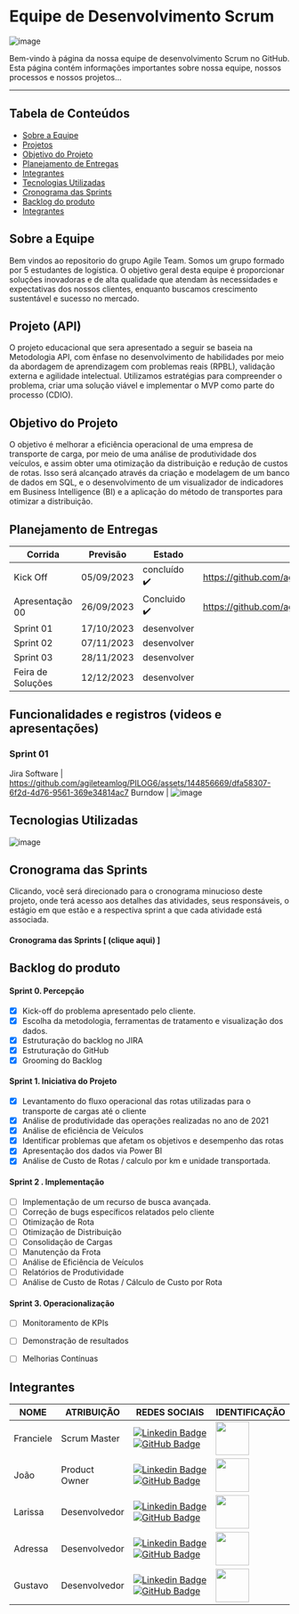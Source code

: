 # **Equipe de Desenvolvimento Scrum**

![image](https://github.com/agileteamlog/PILOG6/assets/142457045/5f9c4285-11ba-4542-a6fd-2d7ec467d5e2)


<p>Bem-vindo à página da nossa equipe de desenvolvimento Scrum no GitHub. Esta página contém informações importantes sobre nossa equipe, nossos processos e nossos projetos...</p>

---

## Tabela de Conteúdos

- [Sobre a Equipe](#sobre-a-equipe)
- [Projetos](#projetos)
- [Objetivo do Projeto](#Objetivo-do-produto)
- [Planejamento de Entregas](Planejamento-de-Entregas)
- [Integrantes](#integrantes)
- [Tecnologias Utilizadas](#Tecnologiasutilizadas)
- [Cronograma das Sprints](#Cronogramadassprints)
- [Backlog do produto](#backlogdoproduto)
- [Integrantes](#integrantes)

  

  

## Sobre a Equipe

Bem vindos ao repositorio do grupo Agile Team. Somos um grupo formado por 5 estudantes de logística. O objetivo geral desta equipe é proporcionar soluções inovadoras e de alta qualidade que atendam às necessidades e expectativas dos nossos clientes, enquanto buscamos crescimento sustentável e sucesso no mercado.



## Projeto (API) 
O projeto educacional que sera apresentado a seguir se baseia na Metodologia API, com ênfase no desenvolvimento de habilidades por meio da abordagem de aprendizagem com problemas reais (RPBL), validação externa e agilidade intelectual. Utilizamos estratégias para compreender o problema, criar uma solução viável e implementar o MVP como parte do processo (CDIO).

## Objetivo do Projeto
O objetivo é melhorar a eficiência operacional de uma empresa de transporte de carga, por meio de uma análise de produtividade dos veículos, e  assim obter uma otimização da distribuição e redução de custos de rotas. Isso será alcançado através da criação e modelagem de um banco de dados em SQL, e o desenvolvimento de um visualizador de indicadores em Business Intelligence (BI) e a aplicação do método de transportes para otimizar a distribuição.


## Planejamento de Entregas 
Corrida | Previsão | Estado| Histórico|
| ------ | -------- | ------ | -------- |
|Kick Off| 05/09/2023 | concluído ✔️| https://github.com/agileteamlog/PILOG6/files/12685804/Kick-off.API.3.pptx
| Apresentação 00 | 26/09/2023 | Concluido ✔️|https://github.com/agileteamlog/PILOG6/files/12929442/AgileTeamLog.-.Sprints.pptx
| Sprint 01| 17/10/2023 | desenvolver | 
| Sprint 02| 07/11/2023 | desenvolver |
| Sprint 03|28/11/2023 | desenvolver |
| Feira de Soluções | 12/12/2023 | desenvolver|  

## Funcionalidades e registros (videos e apresentações)
### Sprint 01
  Jira Software | https://github.com/agileteamlog/PILOG6/assets/144856669/dfa58307-6f2d-4d76-9561-369e34814ac7
  Burndow       | ![image](https://github.com/agileteamlog/PILOG6/assets/144856669/dd2943c2-4c15-4caa-9163-6a492f33f9c6)




## Tecnologias Utilizadas
![image](https://github.com/agileteamlog/PILOG6/assets/144856669/bebbd7d4-6041-4edc-a7b2-efbdff476e4f)








## Cronograma das Sprints
Clicando, você será direcionado para o cronograma minucioso deste projeto, onde terá acesso aos detalhes das atividades, seus responsáveis, o estágio em que estão e a respectiva sprint a que cada atividade está associada.

#### Cronograma das Sprints [ (clique aqui) ]

## Backlog do produto

#### Sprint 0. Percepção
- [X]  Kick-off do problema apresentado pelo cliente. 
- [x]  Escolha da metodologia, ferramentas de tratamento e visualização dos dados.
- [x]  Estruturação do backlog no JIRA
- [x]  Estruturação do GitHub
- [x]  Grooming do Backlog
      
#### Sprint 1. Iniciativa do Projeto
- [x] Levantamento do fluxo operacional das rotas utilizadas para o transporte de cargas até o cliente
- [x] Análise de produtividade das operações realizadas no ano de 2021
- [x] Análise de eficiência de Veículos
- [x] Identificar problemas que afetam os objetivos e desempenho das rotas
- [x] Apresentação dos dados via Power BI
- [x] Análise de Custo de Rotas / calculo por km e unidade transportada.

#### Sprint 2 . Implementação
- [ ] Implementação de um recurso de busca avançada.
- [ ] Correção de bugs específicos relatados pelo cliente
- [ ] Otimização de Rota
- [ ] Otimização de Distribuição
- [ ] Consolidação de Cargas
- [ ] Manutenção da Frota
- [ ] Análise de Eficiência de Veículos
- [ ] Relatórios de Produtividade
- [ ] Análise de Custo de Rotas / Cálculo de Custo por Rota
  
#### Sprint 3. Operacionalização
- [ ] Monitoramento de KPIs
- [ ] Demonstração de resultados
- [ ] Melhorias Contínuas


## Integrantes
| NOME | ATRIBUIÇÃO | REDES SOCIAIS    | IDENTIFICAÇÃO |
| -----| ---------- | -------------    | ------------- |  
| Franciele | Scrum Master  | [![Linkedin Badge](https://img.shields.io/badge/Linkedin-blue?style=flat-square&logo=Linkedin&logoColor=white)](https://www.linkedin.com/in/franciele-batista-129898259?trk=contact-info) [![GitHub Badge](https://img.shields.io/badge/GitHub-111217?style=flat-square&logo=github&logoColor=white)](https://github.com/FranBSouza/readme.git)  | <img src="https://github.com/agileteamlog/PILOG6/assets/144856669/08be7e8d-d341-4d17-af00-a8872cf76edc"  height="60"/>       
| João      | Product Owner | [![Linkedin Badge](https://img.shields.io/badge/Linkedin-blue?style=flat-square&logo=Linkedin&logoColor=white)](https://www.linkedin.com/in/jo%C3%A3o-gabriel-valentim-956227292)  [![GitHub Badge](https://img.shields.io/badge/GitHub-111217?style=flat-square&logo=github&logoColor=white)](https://github.com/JGValentim/tifateclog6.git) |  <img src="https://github.com/agileteamlog/PILOG6/assets/144856669/e1562d95-075d-4e6c-8f90-2991b1a0b195" height="60"/> 
| Larissa   | Desenvolvedor | [![Linkedin Badge](https://img.shields.io/badge/Linkedin-blue?style=flat-square&logo=Linkedin&logoColor=white)](https://www.linkedin.com/in/larissa-andrade-47ba05149)  [![GitHub Badge](https://img.shields.io/badge/GitHub-111217?style=flat-square&logo=github&logoColor=white)](https://github.com/larissaandradek/readme.git) |  <img src="https://github.com/agileteamlog/PILOG6/assets/144856669/c33ee1c5-7f9b-4bd5-bf2f-0895a3a74a04" height="60"/> 
| Adressa   | Desenvolvedor | [![Linkedin Badge](https://img.shields.io/badge/Linkedin-blue?style=flat-square&logo=Linkedin&logoColor=white)](https://img.shields.io/badge/Linkedin-blue?style=flat-square&logo=Linkedin&logoColor=white) [![GitHub Badge](https://img.shields.io/badge/GitHub-111217?style=flat-square&logo=github&logoColor=white)](https://github.com/AdressaAlmeida/AdressaAlmeida.git) | <img src="https://github.com/agileteamlog/PILOG6/assets/144856669/e503635f-450b-48b1-99d7-49b8c5a71423"  height="60"/>
| Gustavo   | Desenvolvedor | [![Linkedin Badge](https://img.shields.io/badge/Linkedin-blue?style=flat-square&logo=Linkedin&logoColor=white)](https://www.linkedin.com/in/gustavo-franco-1789b21b5) [![GitHub Badge](https://img.shields.io/badge/GitHub-111217?style=flat-square&logo=github&logoColor=white)](https://github.com/Gustavofjs/redme.git)|  <img src="https://github.com/agileteamlog/PILOG6/assets/144856669/e1559876-a89a-4ca4-bb4d-36fb3bc59812"  height="60"/>

